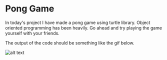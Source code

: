 # Pong Game

In today's project I have made a pong game using turtle library. Object oriented programming has been heavily.
Go ahead and try playing the game yourself with your friends.

The output of the code should be something like the gif below. 

![alt text](https://mir-s3-cdn-cf.behance.net/project_modules/max_1200/5c19ac47973261.588a58667193c.gif)